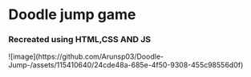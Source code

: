 <h1>Doodle jump game</h1>
<h3>Recreated using HTML,CSS AND JS</h3>
![image](https://github.com/Arunsp03/Doodle-Jump-/assets/115410640/24cde48a-685e-4f50-9308-455c98556d0f)

